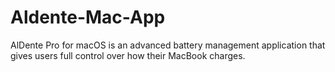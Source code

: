 # Aldente-Mac-App
AlDente Pro for macOS is an advanced battery management application that gives users full control over how their MacBook charges.
